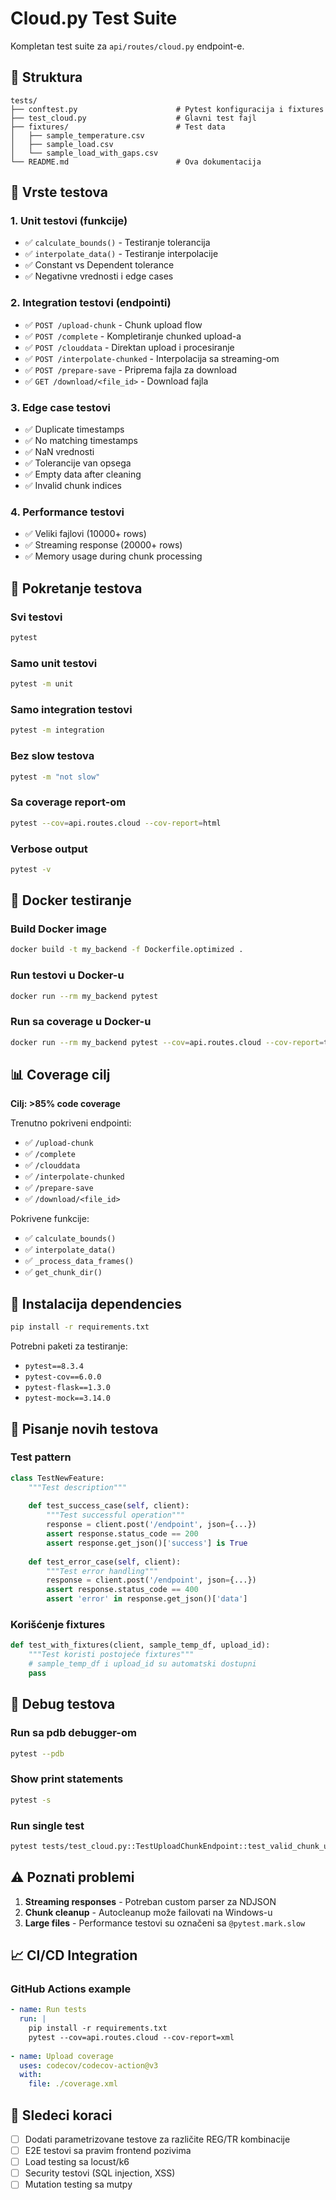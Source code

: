 # Cloud.py Test Suite

Kompletan test suite za `api/routes/cloud.py` endpoint-e.

## 📁 Struktura

```
tests/
├── conftest.py                      # Pytest konfiguracija i fixtures
├── test_cloud.py                    # Glavni test fajl
├── fixtures/                        # Test data
│   ├── sample_temperature.csv
│   ├── sample_load.csv
│   └── sample_load_with_gaps.csv
└── README.md                        # Ova dokumentacija
```

## 🧪 Vrste testova

### 1. **Unit testovi** (funkcije)
- ✅ `calculate_bounds()` - Testiranje tolerancija
- ✅ `interpolate_data()` - Testiranje interpolacije
- ✅ Constant vs Dependent tolerance
- ✅ Negativne vrednosti i edge cases

### 2. **Integration testovi** (endpointi)
- ✅ `POST /upload-chunk` - Chunk upload flow
- ✅ `POST /complete` - Kompletiranje chunked upload-a
- ✅ `POST /clouddata` - Direktan upload i procesiranje
- ✅ `POST /interpolate-chunked` - Interpolacija sa streaming-om
- ✅ `POST /prepare-save` - Priprema fajla za download
- ✅ `GET /download/<file_id>` - Download fajla

### 3. **Edge case testovi**
- ✅ Duplicate timestamps
- ✅ No matching timestamps
- ✅ NaN vrednosti
- ✅ Tolerancije van opsega
- ✅ Empty data after cleaning
- ✅ Invalid chunk indices

### 4. **Performance testovi**
- ✅ Veliki fajlovi (10000+ rows)
- ✅ Streaming response (20000+ rows)
- ✅ Memory usage during chunk processing

## 🚀 Pokretanje testova

### Svi testovi
```bash
pytest
```

### Samo unit testovi
```bash
pytest -m unit
```

### Samo integration testovi
```bash
pytest -m integration
```

### Bez slow testova
```bash
pytest -m "not slow"
```

### Sa coverage report-om
```bash
pytest --cov=api.routes.cloud --cov-report=html
```

### Verbose output
```bash
pytest -v
```

## 🐳 Docker testiranje

### Build Docker image
```bash
docker build -t my_backend -f Dockerfile.optimized .
```

### Run testovi u Docker-u
```bash
docker run --rm my_backend pytest
```

### Run sa coverage u Docker-u
```bash
docker run --rm my_backend pytest --cov=api.routes.cloud --cov-report=term-missing
```

## 📊 Coverage cilj

**Cilj: >85% code coverage**

Trenutno pokriveni endpointi:
- ✅ `/upload-chunk` 
- ✅ `/complete`
- ✅ `/clouddata`
- ✅ `/interpolate-chunked`
- ✅ `/prepare-save`
- ✅ `/download/<file_id>`

Pokrivene funkcije:
- ✅ `calculate_bounds()`
- ✅ `interpolate_data()`
- ✅ `_process_data_frames()`
- ✅ `get_chunk_dir()`

## 🔧 Instalacija dependencies

```bash
pip install -r requirements.txt
```

Potrebni paketi za testiranje:
- `pytest==8.3.4`
- `pytest-cov==6.0.0`
- `pytest-flask==1.3.0`
- `pytest-mock==3.14.0`

## 📝 Pisanje novih testova

### Test pattern
```python
class TestNewFeature:
    """Test description"""
    
    def test_success_case(self, client):
        """Test successful operation"""
        response = client.post('/endpoint', json={...})
        assert response.status_code == 200
        assert response.get_json()['success'] is True
    
    def test_error_case(self, client):
        """Test error handling"""
        response = client.post('/endpoint', json={...})
        assert response.status_code == 400
        assert 'error' in response.get_json()['data']
```

### Korišćenje fixtures
```python
def test_with_fixtures(client, sample_temp_df, upload_id):
    """Test koristi postojeće fixtures"""
    # sample_temp_df i upload_id su automatski dostupni
    pass
```

## 🐛 Debug testova

### Run sa pdb debugger-om
```bash
pytest --pdb
```

### Show print statements
```bash
pytest -s
```

### Run single test
```bash
pytest tests/test_cloud.py::TestUploadChunkEndpoint::test_valid_chunk_upload
```

## ⚠️ Poznati problemi

1. **Streaming responses** - Potreban custom parser za NDJSON
2. **Chunk cleanup** - Autocleanup može failovati na Windows-u
3. **Large files** - Performance testovi su označeni sa `@pytest.mark.slow`

## 📈 CI/CD Integration

### GitHub Actions example
```yaml
- name: Run tests
  run: |
    pip install -r requirements.txt
    pytest --cov=api.routes.cloud --cov-report=xml
    
- name: Upload coverage
  uses: codecov/codecov-action@v3
  with:
    file: ./coverage.xml
```

## 🎯 Sledeci koraci

- [ ] Dodati parametrizovane testove za različite REG/TR kombinacije
- [ ] E2E testovi sa pravim frontend pozivima
- [ ] Load testing sa locust/k6
- [ ] Security testovi (SQL injection, XSS)
- [ ] Mutation testing sa mutpy
